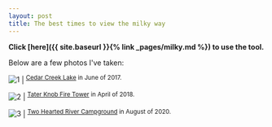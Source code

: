 ```yaml
---
layout: post
title: The best times to view the milky way
---
```


**Click [here]({{ site.baseurl }}{% link _pages/milky.md %}) to use the tool.**

Below are a few photos I've taken:

![1](https://file.aarosmit.com/file/aarosmit-site/media/milky-way-lake.jpg) | <sup>[Cedar Creek Lake](https://goo.gl/maps/5KurHojgFZqE2Dqo8) in June of 2017.</sup>

![2](https://file.aarosmit.com/file/aarosmit-site/media/tater-knob-milky-way.jpg) | <sup>[Tater Knob Fire Tower](https://goo.gl/maps/Zdh7FGMBe6LPyCE58) in April of 2018.</sup>

![3](https://file.aarosmit.com/file/aarosmit-site/media/two-hearted-milky-way.jpg) | <sup>[Two Hearted River Campground](https://goo.gl/maps/6QVS7mCEoEVm8zUg6) in August of 2020.</sup>
